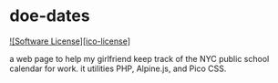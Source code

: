 # doe-dates

[![Software License][ico-license]](LICENSE.md)

a web page to help my girlfriend keep track of the NYC public school 
calendar for work. it utilities PHP, Alpine.js, and Pico CSS.
